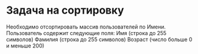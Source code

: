 # Задача на сортировку

Необходимо отсортировать массив пользователей по Имени.
Пользователь содержит следующие поля:
Имя (строка до 255 символов)
Фамилия (строка до 255 символов)
Возраст (число больше 0 и меньше 200)